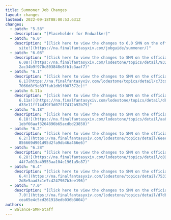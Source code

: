 ```yaml
---
title: Summoner Job Changes
layout: changes
lastmod: 2022-09-18T08:00:53.631Z
changes:
  - patch: "5.58"
    description: "[Placeholder for Endwalker]"
  - patch: "6.0"
    description: "[Click here to view the changes to 6.0 SMN on the official
      site!](https://na.finalfantasyxiv.com/jobguide/summoner/)"
  - patch: "6.08"
    description: "[Click here to view the changes to SMN on the official site for
      6.08!](https://na.finalfantasyxiv.com/lodestone/topics/detail/9325d2a5dae\
      2ac34b9f970c803848e8fb1c3aaf7)"
  - patch: "6.1"
    description: "[Click here to view the changes to SMN on the official site for
      6.1](https://na.finalfantasyxiv.com/lodestone/topics/detail/c73cd28401358\
      7066d8f9e697fab1db9f007372c)!"
  - patch: 6.11a
    description: "[Click here to view the changes to SMN on the official site for
      6.11a!](https://na.finalfantasyxiv.com/lodestone/topics/detail/d88afafea8\
      d33e11ff14d39f3d07ff7412b92b79)"
  - patch: "6.18"
    description: "[Click here to view the changes to SMN on the official site for
      6.18!](https://na.finalfantasyxiv.com/lodestone/topics/detail/aa641701b18\
      1ebf66aaf3264896b65acdbd23850)"
  - patch: "6.2"
    description: "[Click here to view the changes to SMN on the official site for
      6.2!](https://na.finalfantasyxiv.com/lodestone/topics/detail/6eee1ca8a733\
      856669d901d95d2fa9db46a466e6)"
  - patch: "6.28"
    description: "[Click here to view the changes to SMN on the official site for
      6.28!](https://na.finalfantasyxiv.com/lodestone/topics/detail/c8900c4aae5\
      44f7a013a49553aa104c1961a5c87)"
  - patch: "6.4"
    description: "[Click here to view the changes to SMN on the official site for
      6.4!](https://na.finalfantasyxiv.com/lodestone/topics/detail/7533e7a9b6b7\
      2d8e5aad3c1e7c4247967b3ee196)"
  - patch: "7.0"
    description: "[Click here to view the changes to SMN on the official site for
      7.0!](https://na.finalfantasyxiv.com/lodestone/topics/detail/d7db61f938f9\
      cea65e4c5cd261918edb036b3004)"
authors:
  - Balance-SMN-Staff
---
```

